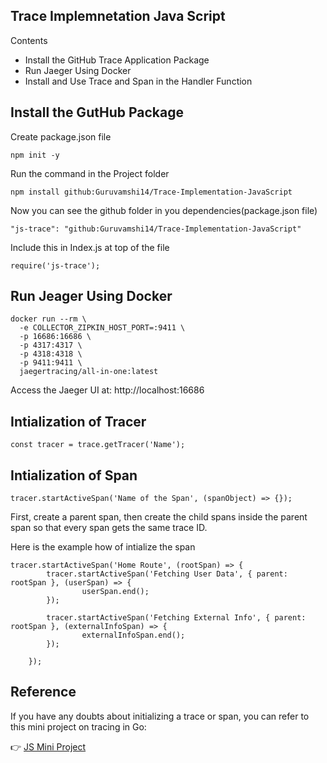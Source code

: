 ## Trace Implemnetation Java Script

Contents
- Install the GitHub Trace Application Package
- Run Jaeger Using Docker
- Install and Use Trace and Span in the Handler Function

## Install the GutHub Package 

Create package.json file

```
npm init -y 
```

Run the command in the Project folder

```
npm install github:Guruvamshi14/Trace-Implementation-JavaScript
```
Now you can see the github folder in you dependencies(package.json file)

```
"js-trace": "github:Guruvamshi14/Trace-Implementation-JavaScript"
```

Include this in Index.js at top of the file

```
require('js-trace');
```


## Run Jeager Using Docker

```
docker run --rm \
  -e COLLECTOR_ZIPKIN_HOST_PORT=:9411 \
  -p 16686:16686 \
  -p 4317:4317 \
  -p 4318:4318 \
  -p 9411:9411 \
  jaegertracing/all-in-one:latest
```
Access the Jaeger UI at: http://localhost:16686

## Intialization of Tracer

```
const tracer = trace.getTracer('Name');

```

## Intialization of Span


```
tracer.startActiveSpan('Name of the Span', (spanObject) => {});
```
First, create a parent span, then create the child spans inside the parent span so that every span gets the same trace ID.


Here is the example how of intialize the span
```
tracer.startActiveSpan('Home Route', (rootSpan) => {
        tracer.startActiveSpan('Fetching User Data', { parent: rootSpan }, (userSpan) => {
                userSpan.end();
        });

        tracer.startActiveSpan('Fetching External Info', { parent: rootSpan }, (externalInfoSpan) => {
                externalInfoSpan.end();
        });

    });

```

## Reference

If you have any doubts about initializing a trace or span, you can refer to this mini project on tracing in Go:

👉 [JS Mini Project](https://github.com/Guruvamshi14/JavaScript-Mini-project-Trace-Application
)
